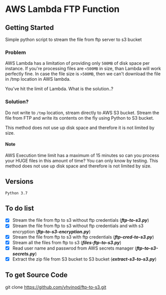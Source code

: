 # AWS Lambda FTP Function
## Getting Started
Simple python script to stream the file from ftp server to s3 bucket
### Problem
AWS Lambda has a limitation of providing only `500MB` of disk space per instance. If you're processing files are `<500MB` in size, than Lambda will work perfectly fine.
In case the file size is `>500MB`, then we can't download the file in /tmp location in AWS lambda.

You’ve hit the limit of Lambda. What is the solution..?
### Solution?
Do not write to `/tmp` location, stream directly to AWS S3 bucket.
Stream the file from FTP and write its contents on the fly using Python to S3 bucket.

This method does not use up disk space and therefore it is not limited by size.
#### Note
AWS Execution time limit has a maximum of 15 minutes so can you process your HUGE files in this amount of time? You can only know by testing.
This method does not use up disk space and therefore is not limited by size.
## Versions
```
Python 3.7
```
## To do list
- [X] Stream the file from ftp to s3 without ftp credentials (***ftp-to-s3.py***)
- [X] Stream the file from ftp to s3 without ftp credentials and with s3 encryption (***ftp-to-s3-encryption.py***)
- [X] Stream the file from ftp to s3 with ftp credentials (***ftp-cred-to-s3.py***)
- [X] Stream all the files from ftp to s3 (***files-ftp-to-s3.py***)
- [X] Read user name and passwrod from AWS secrets manager (***ftp-to-s3-secrets.py***)
- [X] Extract the zip file from S3 bucket to S3 bucket (***extract-s3-to-s3.py***)

## To get Source Code
git clone https://github.com/vhvinod/ftp-to-s3.git
